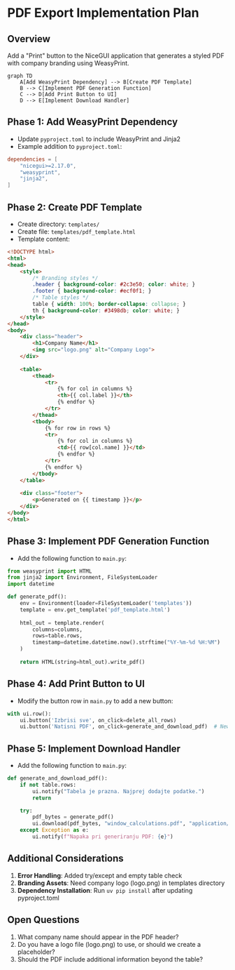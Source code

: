 # PDF Export Implementation Plan

## Overview
Add a "Print" button to the NiceGUI application that generates a styled PDF with company branding using WeasyPrint.

```mermaid
graph TD
    A[Add WeasyPrint Dependency] --> B[Create PDF Template]
    B --> C[Implement PDF Generation Function]
    C --> D[Add Print Button to UI]
    D --> E[Implement Download Handler]
```

## Phase 1: Add WeasyPrint Dependency
- Update `pyproject.toml` to include WeasyPrint and Jinja2
- Example addition to `pyproject.toml`:
```toml
dependencies = [
    "nicegui>=2.17.0",
    "weasyprint",
    "jinja2",
]
```

## Phase 2: Create PDF Template
- Create directory: `templates/`
- Create file: `templates/pdf_template.html`
- Template content:
```html
<!DOCTYPE html>
<html>
<head>
    <style>
        /* Branding styles */
        .header { background-color: #2c3e50; color: white; }
        .footer { background-color: #ecf0f1; }
        /* Table styles */
        table { width: 100%; border-collapse: collapse; }
        th { background-color: #3498db; color: white; }
    </style>
</head>
<body>
    <div class="header">
        <h1>Company Name</h1>
        <img src="logo.png" alt="Company Logo">
    </div>
    
    <table>
        <thead>
            <tr>
                {% for col in columns %}
                <th>{{ col.label }}</th>
                {% endfor %}
            </tr>
        </thead>
        <tbody>
            {% for row in rows %}
            <tr>
                {% for col in columns %}
                <td>{{ row[col.name] }}</td>
                {% endfor %}
            </tr>
            {% endfor %}
        </tbody>
    </table>
    
    <div class="footer">
        <p>Generated on {{ timestamp }}</p>
    </div>
</body>
</html>
```

## Phase 3: Implement PDF Generation Function
- Add the following function to `main.py`:
```python
from weasyprint import HTML
from jinja2 import Environment, FileSystemLoader
import datetime

def generate_pdf():
    env = Environment(loader=FileSystemLoader('templates'))
    template = env.get_template('pdf_template.html')
    
    html_out = template.render(
        columns=columns,
        rows=table.rows,
        timestamp=datetime.datetime.now().strftime("%Y-%m-%d %H:%M")
    )
    
    return HTML(string=html_out).write_pdf()
```

## Phase 4: Add Print Button to UI
- Modify the button row in `main.py` to add a new button:
```python
with ui.row():
    ui.button('Izbrisi sve', on_click=delete_all_rows)
    ui.button('Natisni PDF', on_click=generate_and_download_pdf)  # New button
```

## Phase 5: Implement Download Handler
- Add the following function to `main.py`:
```python
def generate_and_download_pdf():
    if not table.rows:
        ui.notify("Tabela je prazna. Najprej dodajte podatke.")
        return

    try:
        pdf_bytes = generate_pdf()
        ui.download(pdf_bytes, "window_calculations.pdf", "application/pdf")
    except Exception as e:
        ui.notify(f"Napaka pri generiranju PDF: {e}")
```

## Additional Considerations
1. **Error Handling**: Added try/except and empty table check
2. **Branding Assets**: Need company logo (logo.png) in templates directory
3. **Dependency Installation**: Run `uv pip install` after updating pyproject.toml

## Open Questions
1. What company name should appear in the PDF header?
2. Do you have a logo file (logo.png) to use, or should we create a placeholder?
3. Should the PDF include additional information beyond the table?